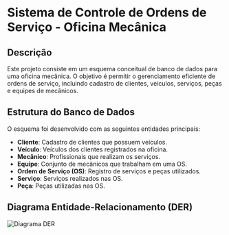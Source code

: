 # Sistema de Controle de Ordens de Serviço - Oficina Mecânica

## Descrição
Este projeto consiste em um esquema conceitual de banco de dados para uma oficina mecânica. O objetivo é permitir o gerenciamento eficiente de ordens de serviço, incluindo cadastro de clientes, veículos, serviços, peças e equipes de mecânicos.

## Estrutura do Banco de Dados
O esquema foi desenvolvido com as seguintes entidades principais:
- **Cliente**: Cadastro de clientes que possuem veículos.
- **Veículo**: Veículos dos clientes registrados na oficina.
- **Mecânico**: Profissionais que realizam os serviços.
- **Equipe**: Conjunto de mecânicos que trabalham em uma OS.
- **Ordem de Serviço (OS)**: Registro de serviços e peças utilizados.
- **Serviço**: Serviços realizados nas OS.
- **Peça**: Peças utilizadas nas OS.

## Diagrama Entidade-Relacionamento (DER)
![Diagrama DER](https://dbdiagram.io/d/Sistema-de-Controle-de-Ordens-de-Servico-Oficina-Mecanica-67199d1d97a66db9a3109d38)
